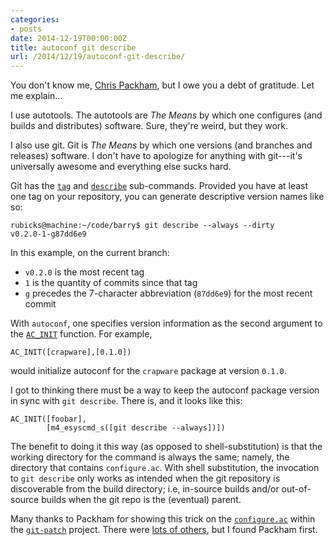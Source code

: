 ```yaml
---
categories:
- posts
date: 2014-12-19T00:00:00Z
title: autoconf git describe
url: /2014/12/19/autoconf-git-describe/
---
```


You don't know me, [Chris Packham][cpackham], but I owe you a debt of
gratitude. Let me explain...

I use autotools. The autotools are *The Means* by which one configures (and
builds and distributes) software. Sure, they're weird, but they work.

I also use git. Git is *The Means* by which one versions (and branches and
releases) software. I don't have to apologize for anything with git---it's
universally awesome and everything else sucks hard.

Git has the [```tag```][git-tag] and [```describe```][git-describe]
sub-commands. Provided you have at least one tag on your repository, you can
generate descriptive version names like so:

    rubicks@machine:~/code/barry$ git describe --always --dirty
    v0.2.0-1-g87dd6e9

In this example, on the current branch:

* ```v0.2.0``` is the most recent tag
* ```1``` is the quantity of commits since that tag
* ```g``` precedes the 7-character abbreviation (```87dd6e9```) for the most
recent commit

With ```autoconf```, one specifies version information as the second argument to
the [```AC_INIT```][ac-init] function. For example,

    AC_INIT([crapware],[0.1.0])

would initialize autoconf for the ```crapware``` package at version ```0.1.0```.

I got to thinking there must be a way to keep the autoconf package version in
sync with ```git describe```. There is, and it looks like this:

    AC_INIT([foobar],
            [m4_esyscmd_s([git describe --always])])

The benefit to doing it this way (as opposed to shell-substitution) is that the
working directory for the command is always the same; namely, the directory that
contains ```configure.ac```. With shell substitution, the invocation to ```git
describe``` only works as intended when the git repository is discoverable from
the build directory; i.e, in-source builds and/or out-of-source builds when the
git repo is the (eventual) parent.

Many thanks to Packham for showing this trick on the
[```configure.ac```][configure-ac] within the [```git-patch```][git-patch]
project. There were [lots of others][search], but I found Packham first.



[cpackham]: https://github.com/cpackham
[git-patch]: https://github.com/cpackham/git-patch
[configure-ac]: https://github.com/cpackham/git-patch/blob/master/configure.ac
[git-tag]: https://www.kernel.org/pub/software/scm/git/docs/git-tag.html
[git-describe]: https://www.kernel.org/pub/software/scm/git/docs/git-describe.html
[ac-init]: https://www.gnu.org/software/autoconf/manual/autoconf.html#Initializing-configure
[search]: https://github.com/search?q=git+describe+extension%3Aac&type=Code
